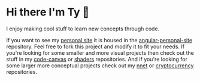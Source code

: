 # Hi there I'm Ty 👋

I enjoy making cool stuff to learn new concepts through code.

If you want to see my [personal site](https://tygcrawford.com) it is housed in the [angular-personal-site](https://github.com/tygcrawford/angular-personal-site) repository. Feel free to fork this project and modify it to fit your needs. If you're looking for some smaller and more visual projects then check out the stuff in my [code-canvas](https://github.com/tygcrawford/code_canvas) or [shaders](https://github.com/tygcrawford/shaders) repositories. And if you're looking for some larger more conceptual projects check out my [nnet](https://github.com/tygcrawford/nnet)  or [cryptocurrency](https://github.com/tygcrawford/cryptocurrency) repositories.
